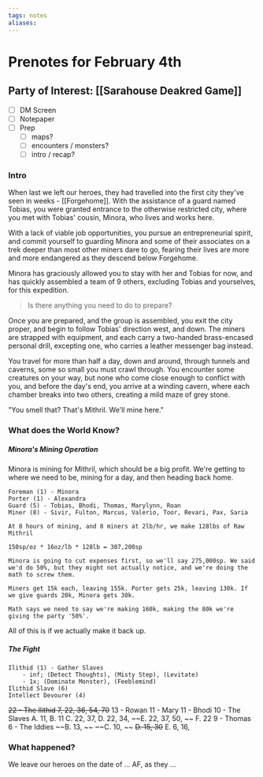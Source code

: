 ```yaml
---
tags: notes
aliases:
---
```


# Prenotes for February 4th
## Party of Interest: [[Sarahouse Deakred Game]]
- [ ] DM Screen
- [ ] Notepaper
- [ ] Prep
	- [ ] maps?
	- [ ] encounters / monsters?
	- [ ] intro / recap?

### Intro

When last we left our heroes, they had travelled into the first city they've seen in weeks - [[Forgehome]]. With the assistance of a guard named Tobias, you were granted entrance to the otherwise restricted city, where you met with Tobias' cousin, Minora, who lives and works here.

With a lack of viable job opportunities, you pursue an entrepreneurial spirit, and commit yourself to guarding Minora and some of their associates on a trek deeper than most other miners dare to go, fearing their lives are more and more endangered as they descend below Forgehome.

Minora has graciously allowed you to stay with her and Tobias for now, and has quickly assembled a team of 9 others, excluding Tobias and yourselves, for this expedition. 

> Is there anything you need to do to prepare?

Once you are prepared, and the group is assembled, you exit the city proper, and begin to follow Tobias' direction west, and down. The miners are strapped with equipment, and each carry a two-handed brass-encased personal drill, excepting one, who carries a leather messenger bag instead.

You travel for more than half a day, down and around, through tunnels and caverns, some so small you must crawl through. You encounter some creatures on your way, but none who come close enough to conflict with you, and before the day's end, you arrive at a winding cavern, where each chamber breaks into two others, creating a mild maze of grey stone.

"You smell that? That's Mithril. We'll mine here."

### What does the World Know?
##### Minora's Mining Operation
Minora is mining for Mithril, which should be a big profit. We're getting to where we need to be, mining for a day, and then heading back home. 

```
Foreman (1) - Minora
Porter (1) - Alexandra
Guard (5) - Tobias, Bhodi, Thomas, Marylynn, Roan
Miner (8) - Sivir, Fulton, Marcus, Valerio, Toor, Revari, Pax, Saria

At 8 hours of mining, and 8 miners at 2lb/hr, we make 128lbs of Raw Mithril

150sp/oz * 16oz/lb * 128lb = 307,200sp

Minora is going to cut expenses first, so we'll say 275,000sp. We said we'd do 50%, but they might not actually notice, and we're doing the math to screw them.

Miners get 15k each, leaving 155k. Porter gets 25k, leaving 130k. If we give guards 20k, Minora gets 30k.

Math says we need to say we're making 160k, making the 80k we're giving the party '50%'.
```

All of this is if we actually make it back up.

##### The Fight
```
Ilithid (1) - Gather Slaves
	- inf; (Detect Thoughts), (Misty Step), (Levitate)
	- 1x; (Dominate Monster), (Feeblemind)
Ilithid Slave (6)
Intellect Devourer (4)
```

~~22 - The Ilithid 7, 22, 36, 54, 70~~
13 - Rowan
11 - Mary
11 - Bhodi
10 - The Slaves
	A. 11, 
	B. 11
	C. 22, 37, 
	D. 22, 34, 
	~~E. 22, 37, 50, ~~
	F. 22
9 - Thomas
6 - The Iddies
	~~B. 13, ~~
	~~C. 10, ~~
	~~D. 15, 30~~
	E. 6, 16, 

### What happened?


We leave our heroes on the date of ... AF, as they ...